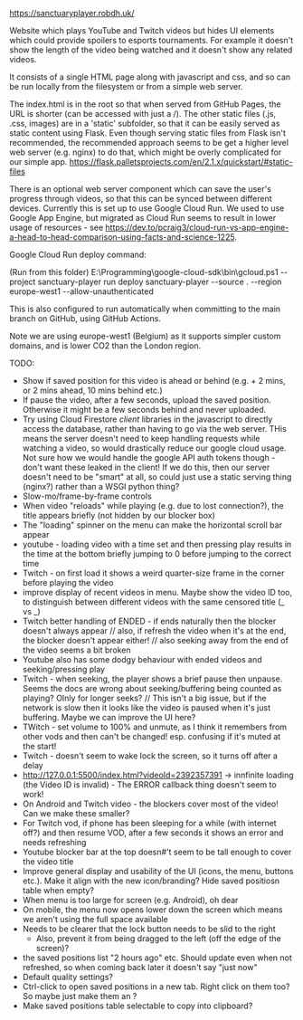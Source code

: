 https://sanctuaryplayer.robdh.uk/

Website which plays YouTube and Twitch videos but hides UI elements which could provide spoilers to esports tournaments.
For example it doesn't show the length of the video being watched and it doesn't show any related videos.

It consists of a single HTML page along with javascript and css, and so can be run locally from the filesystem or
from a simple web server.

The index.html is in the root so that when served from GitHub Pages, the URL is shorter (can be accessed with just a /).
The other static files (.js, .css, images) are in a 'static' subfolder, so that it can be
easily served as static content using Flask. Even though serving static files from Flask isn't recommended, the recommended
approach seems to be get a higher level web server (e.g. nginx) to do that, which might be overly
complicated for our simple app.
https://flask.palletsprojects.com/en/2.1.x/quickstart/#static-files

There is an optional web server component which can save the user's progress through videos, so that this can be
synced between different devices. Currently this is set up to use Google Cloud Run. We used to use Google App Engine,
but migrated as Cloud Run seems to result in lower usage of resources - see
https://dev.to/pcraig3/cloud-run-vs-app-engine-a-head-to-head-comparison-using-facts-and-science-1225.

Google Cloud Run deploy command:

(Run from this folder)
E:\Programming\google-cloud-sdk\bin\gcloud.ps1 --project sanctuary-player run deploy sanctuary-player --source . --region europe-west1 --allow-unauthenticated

This is also configured to run automatically when committing to the main branch on GitHub, using GitHub Actions.

Note we are using europe-west1 (Belgium) as it supports simpler custom domains, and is lower CO2 than the London region.

TODO:

* Show if saved position for this video is ahead or behind (e.g. + 2 mins, or 2 mins ahead, 10 mins behind etc.)
* If pause the video, after a few seconds, upload the saved position. Otherwise it might be a few seconds behind and never uploaded.
* Try using Cloud Firestore _client_ libraries in the javascript to directly access the database, rather than having to go via the web server.
   THis means the server doesn't need to keep handling requests while watching a video, so would drastically reduce our google cloud usage.
   Not sure how we would handle the google API auth tokens though - don't want these leaked in the client!
   If we do this, then our server doesn't need to be "smart" at all, so could just use a static serving thing (nginx?) rather than a WSGI python thing?
* Slow-mo/frame-by-frame controls
* When video "reloads" while playing (e.g. due to lost connection?), the title appears briefly (not hidden by our blocker box)
* The "loading" spinner on the menu can make the horizontal scroll bar appear
* youtube - loading video with a time set and then pressing play results in the time at the bottom briefly jumping to 0 before jumping to the correct time
* Twitch - on first load it shows a weird quarter-size frame in the corner before playing the video
* improve display of recent videos in menu. Maybe show the video ID too, to distinguish between different videos with the same censored title (_ vs _)
* Twitch better handling of ENDED - if ends naturally then the blocker doesn't always appear
// also, if refresh the video when it's at the end, the blocker doesn't appear either!
// also seeking away from the end of the video seems a bit broken
* Youtube also has some dodgy behaviour with ended videos and seeking/pressing play
* Twitch - when seeking, the player shows a brief pause then unpause. Seems the docs are wrong about seeking/buffering being counted as playing? OInly for longer seeks?
//  This isn't a big issue, but if the network is slow then it looks like the video is paused when it's just buffering. Maybe we can improve the UI here?
* TWitch - set volume to 100% and unmute, as I think it remembers from other vods and then can't be changed! esp. confusing if it's muted at the start!
* Twitch - doesn't seem to wake lock the screen, so it turns off after a delay
* http://127.0.0.1:5500/index.html?videoId=2392357391 -> innfinite loading (the Video ID is invalid) -  The ERROR callback thing doesn't seem to work!
* On Android and Twitch video - the blockers cover most of the video! Can we make these smaller?
* For Twitch vod, if phone has been sleeping for a while (with internet off?) and then resume VOD, after a few seconds it shows an error and needs refreshing
* Youtube blocker bar at the top doesn#'t seem to be tall enough to cover the video title
* Improve general display and usability of the UI (icons, the menu, buttons etc.). Make it align with the new icon/branding?
   Hide saved positiosn table when empty?
* When menu is too large for screen (e.g. Android), oh dear
* On mobile, the menu now opens lower down the screen which means we aren't using the full space available
* Needs to be clearer that the lock button needs to be slid to the right
   * Also, prevent it from being dragged to the left (off the edge of the screen)?
* the saved positions list "2 hours ago" etc. Should update even when not refreshed, so when coming back later it doesn't say "just now"
* Default quality settings?
* Ctrl-click to open saved positions in a new tab. Right click on them too? So maybe just make them an <a>?
* Make saved positions table selectable to copy into clipboard?